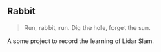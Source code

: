 ## Rabbit
> Run, rabbit, run. Dig the hole, forget the sun.

A some project to record the learning of Lidar Slam.